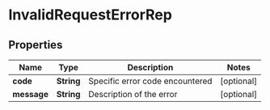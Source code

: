 

# InvalidRequestErrorRep


## Properties

| Name | Type | Description | Notes |
|------------ | ------------- | ------------- | -------------|
|**code** | **String** | Specific error code encountered |  [optional] |
|**message** | **String** | Description of the error |  [optional] |



